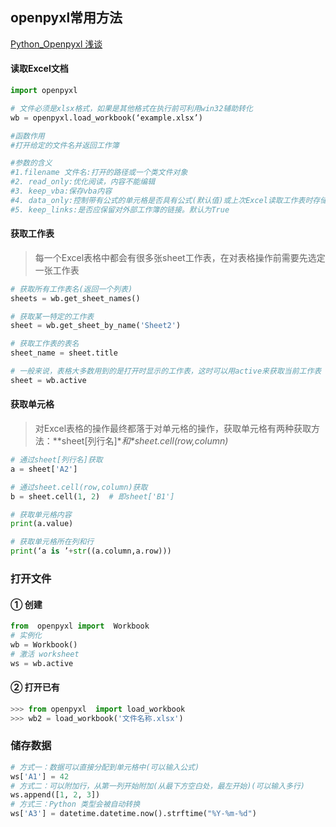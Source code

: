 ## openpyxl常用方法

[Python_Openpyxl 浅谈](https://blog.csdn.net/weixin_43094965/article/details/82226263?ops_request_misc=&request_id=&biz_id=102&utm_term=openpyxl&utm_medium=distribute.pc_search_result.none-task-blog-2~all~sobaiduweb~default-1-82226263.first_rank_v2_pc_rank_v29&spm=1018.2226.3001.4187)

#### 读取Excel文档

```python
import openpyxl

# 文件必须是xlsx格式，如果是其他格式在执行前可利用win32辅助转化
wb = openpyxl.load_workbook(‘example.xlsx’)

#函数作用
#打开给定的文件名并返回工作簿

#参数的含义
#1.filename 文件名:打开的路径或一个类文件对象
#2. read_only:优化阅读，内容不能编辑
#3. keep_vba:保存vba内容
#4. data_only:控制带有公式的单元格是否具有公式(默认值)或上次Excel读取工作表时存储的值
#5. keep_links:是否应保留对外部工作簿的链接。默认为True
```

#### 获取工作表

> 每一个Excel表格中都会有很多张sheet工作表，在对表格操作前需要先选定一张工作表

```python
# 获取所有工作表名(返回一个列表)
sheets = wb.get_sheet_names()

# 获取某一特定的工作表
sheet = wb.get_sheet_by_name('Sheet2')

# 获取工作表的表名
sheet_name = sheet.title

# 一般来说，表格大多数用到的是打开时显示的工作表，这时可以用active来获取当前工作表
sheet = wb.active
```

#### 获取单元格

> 对Excel表格的操作最终都落于对单元格的操作，获取单元格有两种获取方法：**sheet[列行名]\**和\**sheet.cell(row,column)**

```python
# 通过sheet[列行名]获取
a = sheet['A2']

# 通过sheet.cell(row,column)获取
b = sheet.cell(1, 2)  # 即sheet['B1']

# 获取单元格内容
print(a.value)

# 获取单元格所在列和行
print(‘a is ’+str((a.column,a.row)))
```



### 打开文件

#### ① 创建

```python
from  openpyxl import  Workbook 
# 实例化
wb = Workbook()
# 激活 worksheet
ws = wb.active
```

#### ② 打开已有

```python
>>> from openpyxl  import load_workbook
>>> wb2 = load_workbook('文件名称.xlsx')
```

### 储存数据

```python
# 方式一：数据可以直接分配到单元格中(可以输入公式)
ws['A1'] = 42
# 方式二：可以附加行，从第一列开始附加(从最下方空白处，最左开始)(可以输入多行)
ws.append([1, 2, 3])
# 方式三：Python 类型会被自动转换
ws['A3'] = datetime.datetime.now().strftime("%Y-%m-%d")

```

